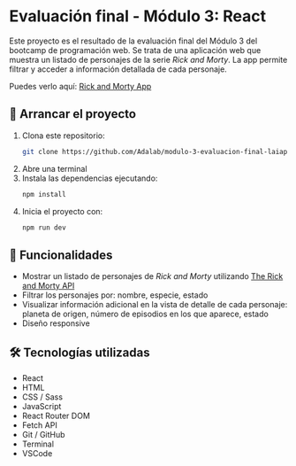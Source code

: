 # Evaluación final - Módulo 3: React

Este proyecto es el resultado de la evaluación final del Módulo 3 del bootcamp de programación web. Se trata de una aplicación web que muestra un listado de personajes de la serie *Rick and Morty*. La app permite filtrar y acceder a información detallada de cada personaje.

Puedes verlo aquí: [Rick and Morty App](https://laiapozo.github.io/modulo-3-evaluacion-final-laiapozo/)

## 🚀 Arrancar el proyecto

1. Clona este repositorio:
   ```sh
   git clone https://github.com/Adalab/modulo-3-evaluacion-final-laiapozo.git
   ```
2. Abre una terminal
3. Instala las dependencias ejecutando:
   ```sh
   npm install
   ```
4. Inicia el proyecto con:
   ```sh
   npm run dev
   ```

## 🔎 Funcionalidades

- Mostrar un listado de personajes de *Rick and Morty* utilizando [The Rick and Morty API](https://rickandmortyapi.com/)
- Filtrar los personajes por: nombre, especie, estado
- Visualizar información adicional en la vista de detalle de cada personaje: planeta de origen, número de episodios en los que aparece, estado
- Diseño responsive

## 🛠 Tecnologías utilizadas

- React
- HTML
- CSS / Sass
- JavaScript
- React Router DOM
- Fetch API
- Git / GitHub
- Terminal
- VSCode
